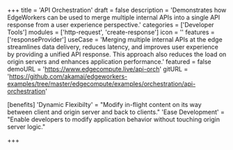 +++
title = 'API Orchestration'
draft = false
description = 'Demonstrates how EdgeWorkers can be used to merge multiple internal APIs into a single API response from a user experience perspective.'
categories = ['Developer Tools']
modules = ['http-request', 'create-response']
icon = ''
features = ['responseProvider']
useCase = 'Merging multiple internal APIs at the edge streamlines data delivery, reduces latency, and improves user experience by providing a unified API response. This approach also reduces the load on origin servers and enhances application performance.'
featured = false
demoURL = 'https://www.edgecompute.live/api-orch'
gitURL = 'https://github.com/akamai/edgeworkers-examples/tree/master/edgecompute/examples/orchestration/api-orchestration'

[benefits]
	'Dynamic Flexibilty' = "Modify in-flight content on its way between client and origin server and back to clients."
	'Ease Development' = "Enable developers to modify application behavior without touching origin server logic."

+++
